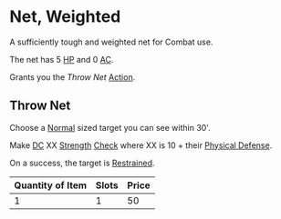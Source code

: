 # Net, Weighted

A sufficiently tough and weighted net for Combat use.

The net has 5 [HP](../../../Player%20Characters/Derived%20Statistics/Hit%20Points.md) and 0 [AC](../../../Player%20Characters/Derived%20Statistics/Armor%20Class.md).

Grants you the *Throw Net* [Action](../../../Game%20Procedures/Core%20Procedures/Action.md).

## Throw Net

Choose a [Normal](../../../Game%20Procedures/Core%20Procedures/Geometry.md#Sizes) sized target you can see within 30'.

Make [DC](../../../Game%20Procedures/Core%20Procedures/DC.md) XX [Strength](../../../Player%20Characters/The%20Ability%20Scores/Strength.md) [Check](../../../Game%20Procedures/Core%20Procedures/Check.md) where XX is 10 + their [Physical Defense](../../../Player%20Characters/Derived%20Statistics/Physical%20Defense.md).

On a success, the target is [Restrained](../../../Game%20Procedures/Conditions/Restrained.md).

| Quantity of Item | Slots | Price |
| ---------------- | ----- | ----- |
| 1                | 1     | 50    |

